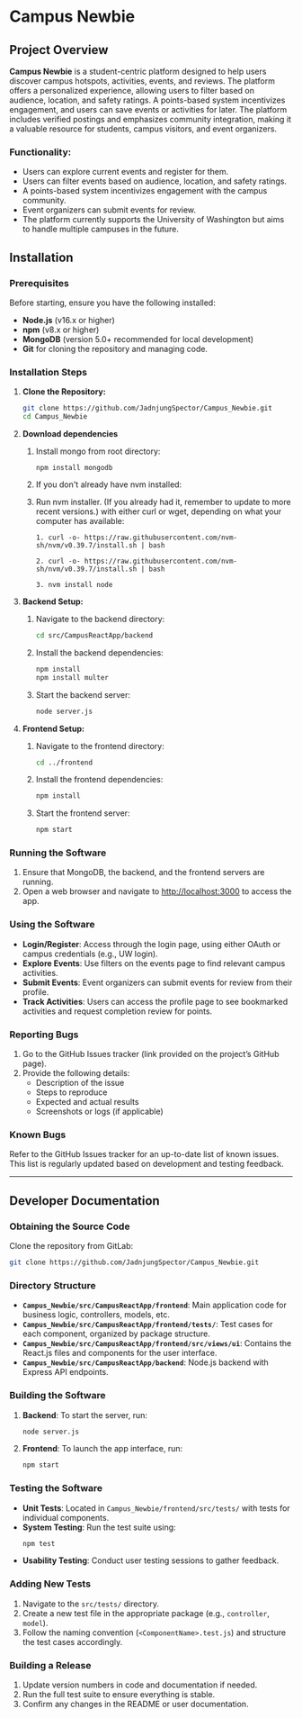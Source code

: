 # Campus Newbie

## Project Overview

**Campus Newbie** is a student-centric platform designed to help users discover campus hotspots, activities, events, and reviews. The platform offers a personalized experience, allowing users to filter based on audience, location, and safety ratings. A points-based system incentivizes engagement, and users can save events or activities for later. The platform includes verified postings and emphasizes community integration, making it a valuable resource for students, campus visitors, and event organizers.

### Functionality:
- Users can explore current events and register for them.
- Users can filter events based on audience, location, and safety ratings.
- A points-based system incentivizes engagement with the campus community.
- Event organizers can submit events for review.
- The platform currently supports the University of Washington but aims to handle multiple campuses in the future.

## Installation

### Prerequisites
Before starting, ensure you have the following installed:
- **Node.js** (v16.x or higher)
- **npm** (v8.x or higher)
- **MongoDB** (version 5.0+ recommended for local development)
- **Git** for cloning the repository and managing code.

### Installation Steps

1. **Clone the Repository:**
   ```bash
   git clone https://github.com/JadnjungSpector/Campus_Newbie.git
   cd Campus_Newbie
   ```
2. **Download dependencies**
   1. Install mongo from root directory:
      ```
      npm install mongodb
      ```
   2. If you don't already have nvm installed:

   3. Run nvm installer. (If you already had it, remember to update to more recent versions.) with either curl or wget, depending on what your computer has available:
      ```
      1. curl -o- https://raw.githubusercontent.com/nvm-sh/nvm/v0.39.7/install.sh | bash

      2. curl -o- https://raw.githubusercontent.com/nvm-sh/nvm/v0.39.7/install.sh | bash

      3. nvm install node
      ```

3. **Backend Setup:**
   1. Navigate to the backend directory:
      ```bash
      cd src/CampusReactApp/backend
      ```
   2. Install the backend dependencies:
      ```bash
      npm install
      npm install multer
      ```
   3. Start the backend server:
      ```bash
      node server.js
      ```

4. **Frontend Setup:**
   1. Navigate to the frontend directory:
      ```bash
      cd ../frontend
      ```
   2. Install the frontend dependencies:
      ```bash
      npm install
      ```
   3. Start the frontend server:
      ```bash
      npm start
      ```

### Running the Software

1. Ensure that MongoDB, the backend, and the frontend servers are running.
2. Open a web browser and navigate to [http://localhost:3000](http://localhost:3000) to access the app.

### Using the Software

- **Login/Register**: Access through the login page, using either OAuth or campus credentials (e.g., UW login).
- **Explore Events**: Use filters on the events page to find relevant campus activities.
- **Submit Events**: Event organizers can submit events for review from their profile.
- **Track Activities**: Users can access the profile page to see bookmarked activities and request completion review for points.

### Reporting Bugs
1. Go to the GitHub Issues tracker (link provided on the project’s GitHub page).
2. Provide the following details:
   - Description of the issue
   - Steps to reproduce
   - Expected and actual results
   - Screenshots or logs (if applicable)

### Known Bugs
Refer to the GitHub Issues tracker for an up-to-date list of known issues. This list is regularly updated based on development and testing feedback.

---

## Developer Documentation

### Obtaining the Source Code
Clone the repository from GitLab:
```bash
git clone https://github.com/JadnjungSpector/Campus_Newbie.git
```

### Directory Structure

- **`Campus_Newbie/src/CampusReactApp/frontend`**: Main application code for business logic, controllers, models, etc.
- **`Campus_Newbie/src/CampusReactApp/frontend/tests/`**: Test cases for each component, organized by package structure.
- **`Campus_Newbie/src/CampusReactApp/frontend/src/views/ui`**: Contains the React.js files and components for the user interface.
- **`Campus_Newbie/src/CampusReactApp/backend`**: Node.js backend with Express API endpoints.

### Building the Software

1. **Backend**: To start the server, run:
   ```bash
   node server.js
   ```
2. **Frontend**: To launch the app interface, run:
   ```bash
   npm start
   ```

### Testing the Software

- **Unit Tests**: Located in `Campus_Newbie/frontend/src/tests/` with tests for individual components.
- **System Testing**: Run the test suite using:
  ```bash
  npm test
  ```
- **Usability Testing**: Conduct user testing sessions to gather feedback.

### Adding New Tests

1. Navigate to the `src/tests/` directory.
2. Create a new test file in the appropriate package (e.g., `controller`, `model`).
3. Follow the naming convention (`<ComponentName>.test.js`) and structure the test cases accordingly.

### Building a Release

1. Update version numbers in code and documentation if needed.
2. Run the full test suite to ensure everything is stable.
3. Confirm any changes in the README or user documentation.
